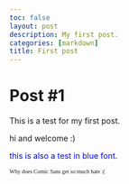```yaml
---
toc: false
layout: post
description: My first post.
categories: [markdown]
title: First post
---
```


# Post #1

This is a test for my first post.

hi and welcome :)

<span style="color:blue">this is also a test in blue font</span>.

<font face = "Comic sans MS" size ="-2">Why does Comic Sans get so much hate :(</font><br />